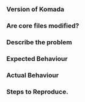 ### Version of Komada


### Are core files modified?


### Describe the problem


### Expected Behaviour


### Actual Behaviour


### Steps to Reproduce.
